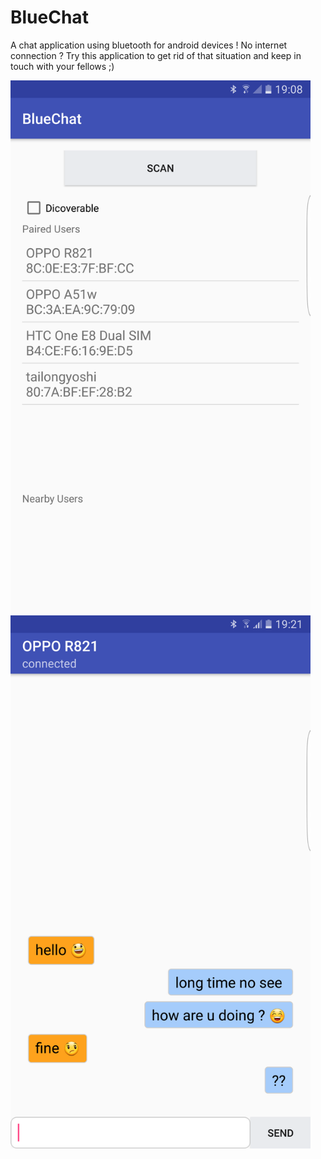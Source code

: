 # BlueChat
A chat application using bluetooth for android devices !
No internet connection ? Try this application to get rid of that situation and keep in touch with your fellows ;)

<img src="https://github.com/Lego1st/BlueChat/blob/master/images/mainscreen.png" width="480" height="853">
<br>
<img src="https://github.com/Lego1st/BlueChat/blob/master/images/chatscreen.png" width="480" height="853">